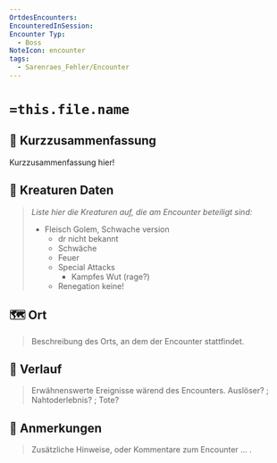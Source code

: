 ```yaml
---
OrtdesEncounters: 
EncounteredInSession: 
Encounter Typ:
  - Boss
NoteIcon: encounter
tags:
  - Sarenraes_Fehler/Encounter
---
```

# `=this.file.name`
## 📝 Kurzzusammenfassung
Kurzzusammenfassung hier! 

## 🐾 Kreaturen Daten
> *Liste hier die Kreaturen auf, die am Encounter beteiligt sind:* 
>- Fleisch Golem, Schwache version 
> 	- dr  nicht bekannt
> 	- Schwäche
> 	- Feuer
> 	- Special Attacks
> 		- Kampfes Wut (rage?)
> 	- Renegation keine! 

## 🗺️ Ort
> Beschreibung des Orts, an dem der Encounter stattfindet.
> 

## 📖 Verlauf
> Erwähnenswerte Ereignisse wärend des Encounters.
> Auslöser? ; Nahtoderlebnis? ; Tote?

## 📌 Anmerkungen
> Zusätzliche Hinweise, oder Kommentare zum Encounter
> ... .



